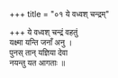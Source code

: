 +++
title = "०१ ये वध्वश् चन्द्रम्"

+++
ये वध्वश् चन्द्रं वहतुं  
यक्ष्मा यन्ति जनाँ अनु ।  
पुनस् तान् यज्ञिया देवा  
नयन्तु यत आगताः ॥